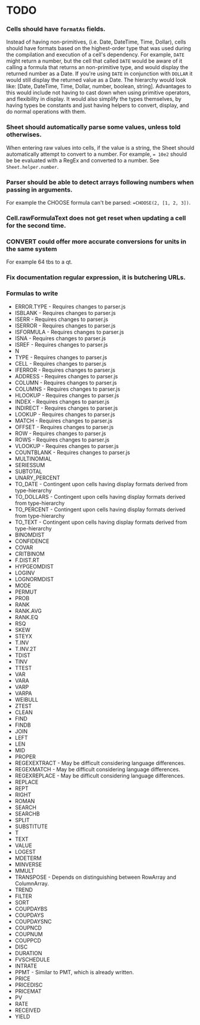 # TODO


### Cells should have `formatAs` fields.
Instead of having non-primitives, (i.e. Date, DateTime, Time, Dollar), cells should have formats based on the highest-order type that was used during the compilation and execution of a cell's dependency. For example, `DATE` might return a number, but the cell that called `DATE` would be aware of it calling a formula that returns an non-primitive type, and would display the returned number as a Date. If you're using `DATE` in conjunction with `DOLLAR` it would still display the returned value as a Date. The hierarchy would look like: [Date, DateTime, Time, Dollar, number, boolean, string]. Advantages to this would include not having to cast down when using primitive operators, and flexibility in display. It would also simplify the types themselves, by having types be constants and just having helpers to convert, display, and do normal operations with them.


### Sheet should automatically parse some values, unless told otherwises.
When entering raw values into cells, if the value is a string, the Sheet should automatically attempt to convert to a number. For example, `= 10e2` should be be evaluated with a RegEx and converted to a number. See `Sheet.helper.number`.


### Parser should be able to detect arrays following numbers when passing in arguments.
For example the CHOOSE formula can't be parsed: `=CHOOSE(2, [1, 2, 3])`.


### Cell.rawFormulaText does not get reset when updating a cell for the second time.


### CONVERT could offer more accurate conversions for units in the same system
For example 64 tbs to a qt.


### Fix documentation regular expression, it is butchering URLs.


### Formulas to write

* ERROR.TYPE - Requires changes to parser.js
* ISBLANK - Requires changes to parser.js
* ISERR - Requires changes to parser.js
* ISERROR - Requires changes to parser.js
* ISFORMULA - Requires changes to parser.js
* ISNA - Requires changes to parser.js
* ISREF - Requires changes to parser.js
* N
* TYPE - Requires changes to parser.js
* CELL - Requires changes to parser.js
* IFERROR - Requires changes to parser.js
* ADDRESS - Requires changes to parser.js
* COLUMN - Requires changes to parser.js
* COLUMNS - Requires changes to parser.js
* HLOOKUP - Requires changes to parser.js
* INDEX - Requires changes to parser.js
* INDIRECT - Requires changes to parser.js
* LOOKUP - Requires changes to parser.js
* MATCH - Requires changes to parser.js
* OFFSET - Requires changes to parser.js
* ROW - Requires changes to parser.js
* ROWS - Requires changes to parser.js
* VLOOKUP - Requires changes to parser.js
* COUNTBLANK - Requires changes to parser.js
* MULTINOMIAL
* SERIESSUM
* SUBTOTAL
* UNARY_PERCENT
* TO_DATE - Contingent upon cells having display formats derived from type-hierarchy
* TO_DOLLARS - Contingent upon cells having display formats derived from type-hierarchy
* TO_PERCENT - Contingent upon cells having display formats derived from type-hierarchy
* TO_TEXT - Contingent upon cells having display formats derived from type-hierarchy
* BINOMDIST
* CONFIDENCE
* COVAR
* CRITBINOM
* F.DIST.RT
* HYPGEOMDIST
* LOGINV
* LOGNORMDIST
* MODE
* PERMUT
* PROB
* RANK
* RANK.AVG
* RANK.EQ
* RSQ
* SKEW
* STEYX
* T.INV
* T.INV.2T
* TDIST
* TINV
* TTEST
* VAR
* VARA
* VARP
* VARPA
* WEIBULL
* ZTEST
* CLEAN
* FIND
* FINDB
* JOIN
* LEFT
* LEN
* MID
* PROPER
* REGEXEXTRACT - May be difficult considering language differences.
* REGEXMATCH - May be difficult considering language differences.
* REGEXREPLACE - May be difficult considering language differences.
* REPLACE
* REPT
* RIGHT
* ROMAN
* SEARCH
* SEARCHB
* SPLIT
* SUBSTITUTE
* T
* TEXT
* VALUE
* LOGEST
* MDETERM
* MINVERSE
* MMULT
* TRANSPOSE - Depends on distinguishing between RowArray and ColumnArray.
* TREND
* FILTER
* SORT
* COUPDAYBS
* COUPDAYS
* COUPDAYSNC
* COUPNCD
* COUPNUM
* COUPPCD
* DISC
* DURATION
* FVSCHEDULE
* INTRATE
* PPMT - Similar to PMT, which is already written.
* PRICE
* PRICEDISC
* PRICEMAT
* PV
* RATE
* RECEIVED
* YIELD
